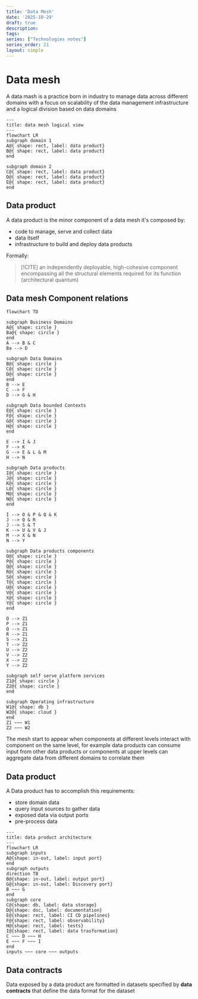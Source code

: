 ```yaml
---
title: 'Data Mesh'
date: '2025-10-29'
draft: true
description:
tags:
series: ["Technologies notes"]
series_order: 21
layout: simple
---
```


# Data mesh

A data mash is a practice born in industry to manage data across different domains with a focus on scalability of the data management infrastructure and a logical division based on data domains

```mermaid
---
title: data mesh logical view
---
flowchart LR
subgraph domain 1
A@{ shape: rect, label: data product}
B@{ shape: rect, label: data product}
end

subgraph domain 2
C@{ shape: rect, label: data product}
D@{ shape: rect, label: data product}
E@{ shape: rect, label: data product}
end

```

## Data product

A data product is the minor component of a data mesh it's composed by:

- code to manage, serve and collect data
- data itself
- infrastructure to build and deploy data products

Formally:

> [!CITE]
> an independently deployable, high-cohesive component encompassing all the structural elements required for its function (architectural quantum)

## Data mesh Component relations

```mermaid
flowchart TD

subgraph Business Domains
A@{ shape: circle }
Ba@{ shape: circle }
end
A --> B & C
Ba --> D

subgraph Data Domains
B@{ shape: circle }
C@{ shape: circle }
D@{ shape: circle }
end
B --> E
C --> F
D --> G & H

subgraph Data bounded Contexts
E@{ shape: circle }
F@{ shape: circle }
G@{ shape: circle }
H@{ shape: circle }
end

E --> I & J
F --> K
G --> E & L & M
H --> N

subgraph Data products
I@{ shape: circle }
J@{ shape: circle }
K@{ shape: circle }
L@{ shape: circle }
M@{ shape: circle }
N@{ shape: circle }
end

I --> O & P & Q & K
J --> Q & R
J --> S & T
K --> U & V & J
M --> X & N
N --> Y

subgraph Data products components
O@{ shape: circle }
P@{ shape: circle }
Q@{ shape: circle }
R@{ shape: circle }
S@{ shape: circle }
T@{ shape: circle }
U@{ shape: circle }
V@{ shape: circle }
X@{ shape: circle }
Y@{ shape: circle }
end

O --> Z1
P --> Z1
Q --> Z1
R --> Z1
S --> Z1
T --> Z2
U --> Z2
V --> Z2
X --> Z2
Y --> Z2

subgraph self serve platform services
Z1@{ shape: circle }
Z2@{ shape: circle }
end

subgraph Operating infrastructure
W1@{ shape: db }
W2@{ shape: cloud }
end
Z1 ~~~ W1
Z2 ~~~ W2
```

The mesh start to appear when components at different levels interact with component on the same level, for example data products can consume input from other data products or components at upper levels can aggregate data from different domains to correlate them

## Data product

A Data product has to accomplish this requirements:

- store domain data
- query input sources to gather data
- exposed data via output ports
- pre-process data

```mermaid
---
title: data product architecture
---
flowchart LR
subgraph inputs
A@{shape: in-out, label: input port}
end
subgraph outputs
direction TB
B@{shape: in-out, label: output port}
G@{shape: in-out, label: Discovery port}
B ~~~ G
end
subgraph core
C@{shape: db, label: data storage}
D@{shape: doc, label: documentation}
E@{shape: rect, label: CI CD pipelines}
F@{shape: rect, label: observability}
H@{shape: rect, label: tests}
I@{shape: rect, label: data trasformation}
C ~~~ D ~~~ H
E ~~~ F ~~~ I
end
inputs ~~~ core ~~~ outputs
```

## Data contracts

Data exposed by a data product are formatted in datasets specified by **data contracts** that define the data format for the dataset
